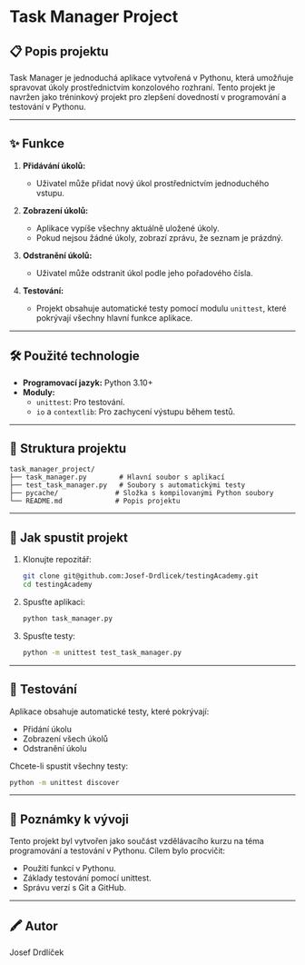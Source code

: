 # Task Manager Project

## 📋 Popis projektu
Task Manager je jednoduchá aplikace vytvořená v Pythonu, která umožňuje spravovat úkoly prostřednictvím konzolového rozhraní. Tento projekt je navržen jako tréninkový projekt pro zlepšení dovedností v programování a testování v Pythonu.

---

## ✨ Funkce
1. **Přidávání úkolů:**
   - Uživatel může přidat nový úkol prostřednictvím jednoduchého vstupu.

2. **Zobrazení úkolů:**
   - Aplikace vypíše všechny aktuálně uložené úkoly.
   - Pokud nejsou žádné úkoly, zobrazí zprávu, že seznam je prázdný.

3. **Odstranění úkolů:**
   - Uživatel může odstranit úkol podle jeho pořadového čísla.

4. **Testování:**
   - Projekt obsahuje automatické testy pomocí modulu `unittest`, které pokrývají všechny hlavní funkce aplikace.

---

## 🛠️ Použité technologie
- **Programovací jazyk:** Python 3.10+
- **Moduly:**
  - `unittest`: Pro testování.
  - `io` a `contextlib`: Pro zachycení výstupu během testů.

---

## 🧩 Struktura projektu
```
task_manager_project/
├── task_manager.py        # Hlavní soubor s aplikací
├── test_task_manager.py   # Soubory s automatickými testy
├── pycache/              # Složka s kompilovanými Python soubory
└── README.md             # Popis projektu
```

---

## 🚀 Jak spustit projekt

1. Klonujte repozitář:
   ```bash
   git clone git@github.com:Josef-Drdlicek/testingAcademy.git
   cd testingAcademy
   ```

2. Spusťte aplikaci:
   ```bash
   python task_manager.py
   ```

3. Spusťte testy:
   ```bash
   python -m unittest test_task_manager.py
   ```

---

## 🧪 Testování

Aplikace obsahuje automatické testy, které pokrývají:

- Přidání úkolu
- Zobrazení všech úkolů
- Odstranění úkolu

Chcete-li spustit všechny testy:
```bash
python -m unittest discover
```

---

## 📌 Poznámky k vývoji
Tento projekt byl vytvořen jako součást vzdělávacího kurzu na téma programování a testování v Pythonu. Cílem bylo procvičit:

- Použití funkcí v Pythonu.
- Základy testování pomocí unittest.
- Správu verzí s Git a GitHub.

---

## 🖍️ Autor
Josef Drdlíček

